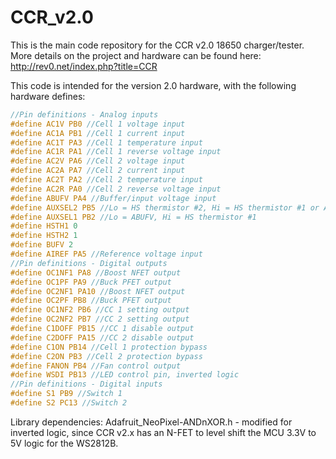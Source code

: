 # CCR_v2.0

This is the main code repository for the CCR v2.0 18650 charger/tester. More details on the project and hardware can be found here: http://rev0.net/index.php?title=CCR

This code is intended for the version 2.0 hardware, with the following hardware defines:
```c
//Pin definitions - Analog inputs
#define AC1V PB0 //Cell 1 voltage input
#define AC1A PB1 //Cell 1 current input
#define AC1T PA3 //Cell 1 temperature input
#define AC1R PA1 //Cell 1 reverse voltage input
#define AC2V PA6 //Cell 2 voltage input
#define AC2A PA7 //Cell 2 current input
#define AC2T PA2 //Cell 2 temperature input
#define AC2R PA0 //Cell 2 reverse voltage input
#define ABUFV PA4 //Buffer/input voltage input
#define AUXSEL2 PB5 //Lo = HS thermistor #2, Hi = HS thermistor #1 or ABUFV
#define AUXSEL1 PB2 //Lo = ABUFV, Hi = HS thermistor #1
#define HSTH1 0
#define HSTH2 1
#define BUFV 2
#define AIREF PA5 //Reference voltage input
//Pin definitions - Digital outputs
#define OC1NF1 PA8 //Boost NFET output
#define OC1PF PA9 //Buck PFET output
#define OC2NF1 PA10 //Boost NFET output
#define OC2PF PB8 //Buck PFET output
#define OC1NF2 PB6 //CC 1 setting output
#define OC2NF2 PB7 //CC 2 setting output
#define C1DOFF PB15 //CC 1 disable output
#define C2DOFF PA15 //CC 2 disable output
#define C1ON PB14 //Cell 1 protection bypass
#define C2ON PB3 //Cell 2 protection bypass
#define FANON PB4 //Fan control output
#define WSDI PB13 //LED control pin, inverted logic
//Pin definitions - Digital inputs
#define S1 PB9 //Switch 1
#define S2 PC13 //Switch 2
```

Library dependencies:
Adafruit_NeoPixel-ANDnXOR.h - modified for inverted logic, since CCR v2.x has an N-FET to level shift the MCU 3.3V to 5V logic for the WS2812B.
